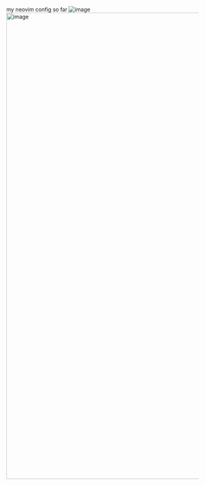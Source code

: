my neovim config so far
![image](https://github.com/user-attachments/assets/eeb4827b-bbea-4b3a-b705-228b113892c1)
<img width="1220" alt="image" src="https://github.com/user-attachments/assets/dcaae7a4-6f3f-4cd3-9f25-fde4460d94cd" />



